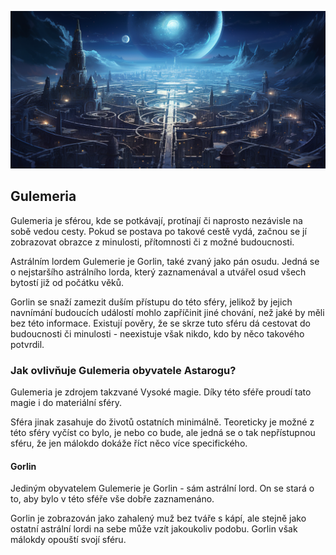 ![Krajina Gulemerie](../../../public/img/astral_spheres/gulemeria.png)

## Gulemeria

Gulemeria je sférou, kde se potkávají, protínají či naprosto nezávisle na sobě vedou cesty. Pokud se postava po takové cestě vydá, začnou se jí zobrazovat obrazce z minulosti, přítomnosti či z možné budoucnosti.

Astrálním lordem Gulemerie je Gorlin, také zvaný jako pán osudu. Jedná se o nejstaršího astrálního lorda, který zaznamenával a utvářel osud všech bytostí již od počátku věků.

Gorlin se snaží zamezit duším přístupu do této sféry, jelikož by jejich navnímání budoucích událostí mohlo zapříčinit jiné chování, než jaké by měli bez této informace. Existují pověry, že se skrze tuto sféru dá cestovat do budoucnosti či minulosti - neexistuje však nikdo, kdo by něco takového potvrdil.

### Jak ovlivňuje Gulemeria obyvatele Astarogu?

Gulemeria je zdrojem takzvané Vysoké magie. Díky této sféře proudí tato magie i do materiální sféry.

Sféra jinak zasahuje do životů ostatních minimálně. Teoreticky je možné z této sféry vyčíst co bylo, je nebo co bude, ale jedná se o tak nepřístupnou sféru, že jen málokdo dokáže říct něco více specifického.

#### Gorlin

Jediným obyvatelem Gulemerie je Gorlin - sám astrální lord. On se stará o to, aby bylo v této sféře vše dobře zaznamenáno.

Gorlin je zobrazován jako zahalený muž bez tváře s kápí, ale stejně jako ostatní astrální lordi na sebe může vzít jakoukoliv podobu. Gorlin však málokdy opouští svojí sféru.
